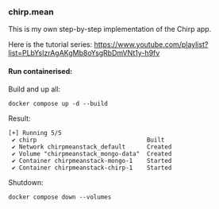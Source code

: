 ### chirp.mean

This is my own step-by-step implementation of the Chirp app.

Here is the tutorial series: https://www.youtube.com/playlist?list=PLbYsIzrAgAKgMb8oYsgRbDmVNt1y-h9fv

#### Run containerised:

Build and up all:

```shell
docker compose up -d --build
```

Result:

```
[+] Running 5/5
 ✔ chirp                               Built
 ✔ Network chirpmeanstack_default      Created
 ✔ Volume "chirpmeanstack_mongo-data"  Created
 ✔ Container chirpmeanstack-mongo-1    Started
 ✔ Container chirpmeanstack-chirp-1    Started
```

Shutdown:

```shell
docker compose down --volumes
```
